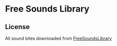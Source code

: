 # Free Sounds Library

## License
All sound bites downloaded from [FreeSoundsLibrary](https://www.freesoundslibrary.com/)
